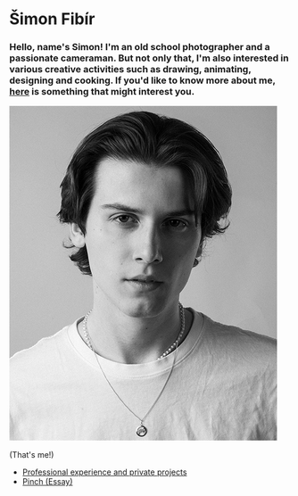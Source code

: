 # Šimon Fibír

### Hello, name's Simon! I'm an old school photographer and a passionate cameraman. But not only that, I'm also interested in various creative activities such as drawing, animating, designing and cooking. If you'd like to know more about me, [here](/abt-me/about.md) is something that might interest you.

![Black and white portrait of a young adult male, preferably the author of theese webpages.](/me-smolsize1.png)

(That's me!)

- [Professional experience and private projects](/first-impression/prof-priv.md)
- [Pinch (Essay)](/first-project/edit.md)
